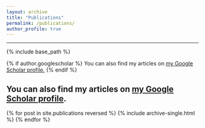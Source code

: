 ```yaml
---
layout: archive
title: "Publications"
permalink: /publications/
author_profile: true
---
```

---
{% include base_path %}

{% if author.googlescholar %}
  You can also find my articles on <u><a href="{{author.googlescholar}}">my Google Scholar profile</a>.</u>
{% endif %}
## You can also find my articles on <a href="https://scholar.google.com/citations?user=xaGzj6IAAAAJ&hl=en">my Google Scholar profile</a>.
{% for post in site.publications reversed %}
  {% include archive-single.html %}
{% endfor %}
